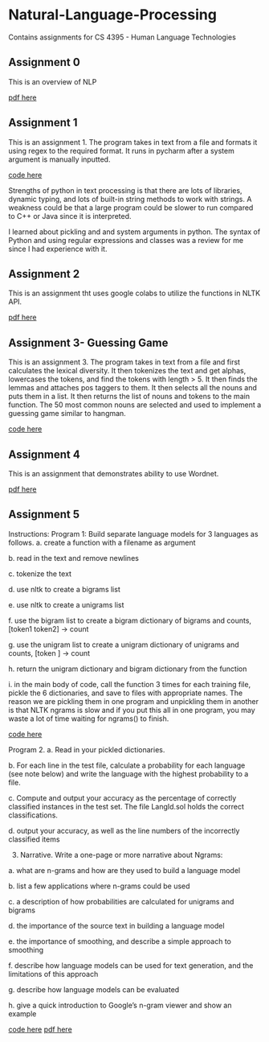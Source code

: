 # Natural-Language-Processing
Contains assignments for CS 4395 - Human Language Technologies

## Assignment 0

This is an overview of NLP

[pdf here](OverviewofNLP.pdf)


## Assignment 1

This is an assignment 1. The program takes in text from a file and formats it using regex to the required format. It runs in pycharm after a system argument is manually inputted. 

[code here](Homework1/Homework1_vxp200027.py)


Strengths of python in text processing is that there are lots of libraries, dynamic typing, 
and lots of built-in string methods to work with strings. A weakness could be that a large program could be slower to run compared to C++ or Java since it is interpreted. 

I learned about pickling and and system arguments in python. The syntax of Python and using regular expressions and classes was a review for me since I had experience with it. 


## Assignment 2
This is an assignment tht uses google colabs to utilize the functions in NLTK API. 

[pdf here](vxp200027-Assignment2.pdf)


## Assignment 3- Guessing Game

This is an assignment 3. The program takes in text from a file and first calculates the lexical diversity. It then tokenizes the text and  get alphas, lowercases the tokens, and find the tokens with length > 5. 
It then finds the lemmas and attaches pos taggers to them. It then selects all the nouns and puts them in a list. It then returns the list of nouns and tokens to the main function. The 50 most common nouns are selected
and used to implement a guessing game similar to hangman.

[code here](Homework2/Homework2_vxp200027.py)

## Assignment 4
This is an assignment that demonstrates ability to use Wordnet. 

[pdf here](vxp200027-wordnetassignment.pdf)

## Assignment 5

Instructions: Program 1: Build separate language models for 3 languages as follows. 
a. create a function with a filename as argument  

b. read in the text and remove newlines 

c. tokenize the text  

d. use nltk to create a bigrams list  

e. use nltk to create a unigrams list  

f. use the bigram list to create a bigram dictionary of bigrams and counts, [token1 token2] -> 
count  

g. use the unigram list to create a unigram dictionary of unigrams and counts, [token ] -> 
count  

h. return the unigram dictionary and bigram dictionary from the function  

i. in the main body of code, call the function 3 times for each training file, pickle the 6 
dictionaries, and save to files with appropriate names. The reason we are pickling them in 
one program and unpickling them in another is that NLTK ngrams is slow and if you put this 
all in one program, you may waste a lot of time waiting for ngrams() to finish.

[code here](Homework3/program1.py)



Program 2. 
a. Read in your pickled dictionaries.  

b. For each line in the test file, calculate a probability for each language (see note below) and 
write the language with the highest probability to a file.  

c. Compute and output your accuracy as the percentage of correctly classified instances in the 
test set. The file LangId.sol holds the correct classifications.  

d. output your accuracy, as well as the line numbers of the incorrectly classified items  
  

3. Narrative. Write a one-page or more narrative about Ngrams:  

a. what are n-grams and how are they used to build a language model  

b. list a few applications where n-grams could be used  

c. a description of how probabilities are calculated for unigrams and bigrams  

d. the importance of the source text in building a language model  

e. the importance of smoothing, and describe a simple approach to smoothing  

f. describe how language models can be used for text generation, and the limitations of this 
approach  

g. describe how language models can be evaluated  

h. give a quick introduction to Google’s n-gram viewer and show an example  
  

[code here](Homework3/program2.py) [pdf here](Homework3/vxp200027-narrative.pdf)


